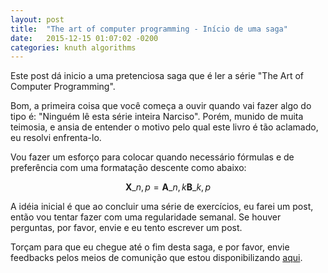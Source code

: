 ```yaml
---
layout: post
title:  "The art of computer programming - Início de uma saga"
date:   2015-12-15 01:07:02 -0200
categories: knuth algorithms
---
```


Este post dá inicio a uma pretenciosa saga que é ler a série "The Art of
Computer Programming".

Bom, a primeira coisa que você começa a ouvir quando vai fazer algo do tipo é:
"Ninguém lê esta série inteira Narciso". Porém, munido de muita teimosia, e
ansia de entender o motivo pelo qual este livro é tão aclamado, eu resolvi
enfrenta-lo.

Vou fazer um esforço para colocar quando necessário fórmulas e de preferência
com uma formatação descente como abaixo:

$$ \mathbf{X}\_{n,p} = \mathbf{A}\_{n,k} \mathbf{B}\_{k,p} $$

A idéia inicial é que ao concluir uma série de exercícios, eu farei um post,
então vou tentar fazer com uma regularidade semanal. Se houver perguntas, por
favor, envie e eu tento escrever um post.

Torçam para que eu chegue até o fim desta saga, e por favor, envie feedbacks
pelos meios de comunição que estou disponibilizando
[aqui](http://narcisobenigno.github.io/about/).
